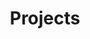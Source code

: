 ---
title: Projects
feature_text: |
  ## My Projects.
feature_image: "https://user-images.githubusercontent.com/18584136/107736673-fd03fc80-6d45-11eb-913b-96f950b2b1e6.jpg"
excerpt: "Introduce my personal projects. see what i made!"
---